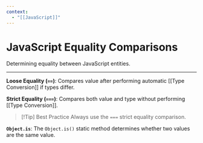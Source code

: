 ```yaml
---
context:
  - "[[JavaScript]]"
---
```


# JavaScript Equality Comparisons

Determining equality between JavaScript entities.

---

**Loose Equality (`==`)**: Compares value after performing automatic [[Type Conversion]] if types differ.

**Strict Equality (`===`)**: Compares both value and type without performing [[Type Conversion]].

> [!Tip] Best Practice
> Always use the `===` strict equality comparison.

**`Object.is`**: The `Object.is()` static method determines whether two values are the same value.
